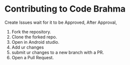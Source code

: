 # Contributing to Code Brahma
Create Issues wait for it to be Approved, After Approval,
1. Fork the repository.
2. Clone the forked repo.
3. Open in Android studio.
4. Add ur changes
5. submit ur changes to a new branch with a PR.
6. Open a Pull Request.
